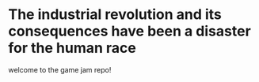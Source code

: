 # The industrial revolution and its consequences have been a disaster for the human race
welcome to the game jam repo!
